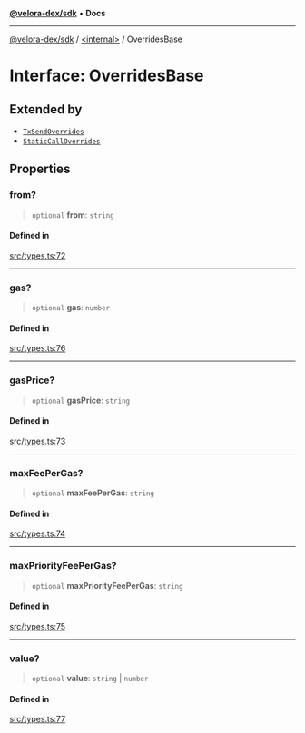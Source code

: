 [**@velora-dex/sdk**](../../README.md) • **Docs**

***

[@velora-dex/sdk](../../globals.md) / [\<internal\>](../README.md) / OverridesBase

# Interface: OverridesBase

## Extended by

- [`TxSendOverrides`](../../interfaces/TxSendOverrides.md)
- [`StaticCallOverrides`](StaticCallOverrides.md)

## Properties

### from?

> `optional` **from**: `string`

#### Defined in

[src/types.ts:72](https://github.com/VeloraDEX/sdk/blob/feat/extend_delta_orders_filtering/src/types.ts#L72)

***

### gas?

> `optional` **gas**: `number`

#### Defined in

[src/types.ts:76](https://github.com/VeloraDEX/sdk/blob/feat/extend_delta_orders_filtering/src/types.ts#L76)

***

### gasPrice?

> `optional` **gasPrice**: `string`

#### Defined in

[src/types.ts:73](https://github.com/VeloraDEX/sdk/blob/feat/extend_delta_orders_filtering/src/types.ts#L73)

***

### maxFeePerGas?

> `optional` **maxFeePerGas**: `string`

#### Defined in

[src/types.ts:74](https://github.com/VeloraDEX/sdk/blob/feat/extend_delta_orders_filtering/src/types.ts#L74)

***

### maxPriorityFeePerGas?

> `optional` **maxPriorityFeePerGas**: `string`

#### Defined in

[src/types.ts:75](https://github.com/VeloraDEX/sdk/blob/feat/extend_delta_orders_filtering/src/types.ts#L75)

***

### value?

> `optional` **value**: `string` \| `number`

#### Defined in

[src/types.ts:77](https://github.com/VeloraDEX/sdk/blob/feat/extend_delta_orders_filtering/src/types.ts#L77)
